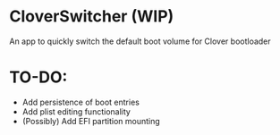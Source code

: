 # CloverSwitcher (WIP)
An app to quickly switch the default boot volume for Clover bootloader

# TO-DO:
 * Add persistence of boot entries
 * Add plist editing functionality
 * (Possibly) Add EFI partition mounting